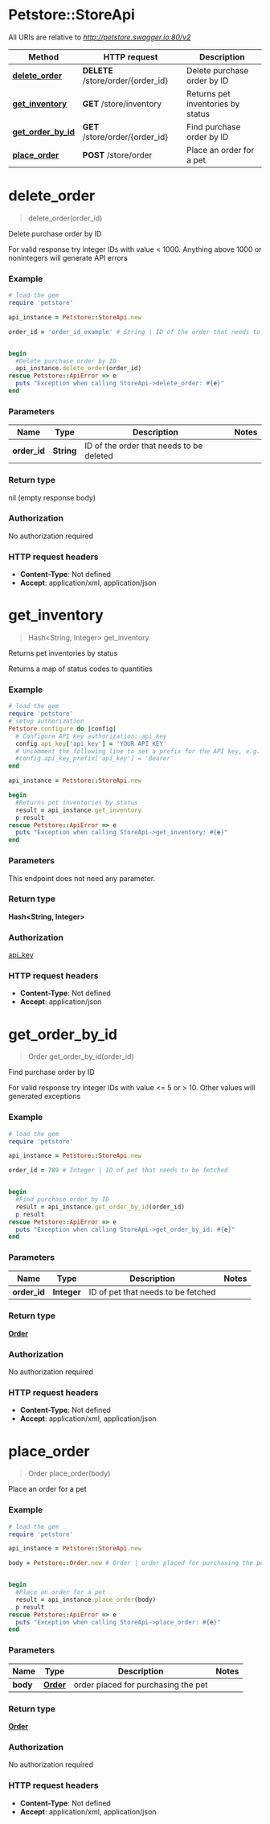 # Petstore::StoreApi

All URIs are relative to *http://petstore.swagger.io:80/v2*

Method | HTTP request | Description
------------- | ------------- | -------------
[**delete_order**](StoreApi.md#delete_order) | **DELETE** /store/order/{order_id} | Delete purchase order by ID
[**get_inventory**](StoreApi.md#get_inventory) | **GET** /store/inventory | Returns pet inventories by status
[**get_order_by_id**](StoreApi.md#get_order_by_id) | **GET** /store/order/{order_id} | Find purchase order by ID
[**place_order**](StoreApi.md#place_order) | **POST** /store/order | Place an order for a pet


# **delete_order**
> delete_order(order_id)

Delete purchase order by ID

For valid response try integer IDs with value < 1000. Anything above 1000 or nonintegers will generate API errors

### Example
```ruby
# load the gem
require 'petstore'

api_instance = Petstore::StoreApi.new

order_id = 'order_id_example' # String | ID of the order that needs to be deleted


begin
  #Delete purchase order by ID
  api_instance.delete_order(order_id)
rescue Petstore::ApiError => e
  puts "Exception when calling StoreApi->delete_order: #{e}"
end
```

### Parameters

Name | Type | Description  | Notes
------------- | ------------- | ------------- | -------------
 **order_id** | **String**| ID of the order that needs to be deleted | 

### Return type

nil (empty response body)

### Authorization

No authorization required

### HTTP request headers

 - **Content-Type**: Not defined
 - **Accept**: application/xml, application/json



# **get_inventory**
> Hash&lt;String, Integer&gt; get_inventory

Returns pet inventories by status

Returns a map of status codes to quantities

### Example
```ruby
# load the gem
require 'petstore'
# setup authorization
Petstore.configure do |config|
  # Configure API key authorization: api_key
  config.api_key['api_key'] = 'YOUR API KEY'
  # Uncomment the following line to set a prefix for the API key, e.g. 'Bearer' (defaults to nil)
  #config.api_key_prefix['api_key'] = 'Bearer'
end

api_instance = Petstore::StoreApi.new

begin
  #Returns pet inventories by status
  result = api_instance.get_inventory
  p result
rescue Petstore::ApiError => e
  puts "Exception when calling StoreApi->get_inventory: #{e}"
end
```

### Parameters
This endpoint does not need any parameter.

### Return type

**Hash&lt;String, Integer&gt;**

### Authorization

[api_key](../README.md#api_key)

### HTTP request headers

 - **Content-Type**: Not defined
 - **Accept**: application/json



# **get_order_by_id**
> Order get_order_by_id(order_id)

Find purchase order by ID

For valid response try integer IDs with value <= 5 or > 10. Other values will generated exceptions

### Example
```ruby
# load the gem
require 'petstore'

api_instance = Petstore::StoreApi.new

order_id = 789 # Integer | ID of pet that needs to be fetched


begin
  #Find purchase order by ID
  result = api_instance.get_order_by_id(order_id)
  p result
rescue Petstore::ApiError => e
  puts "Exception when calling StoreApi->get_order_by_id: #{e}"
end
```

### Parameters

Name | Type | Description  | Notes
------------- | ------------- | ------------- | -------------
 **order_id** | **Integer**| ID of pet that needs to be fetched | 

### Return type

[**Order**](Order.md)

### Authorization

No authorization required

### HTTP request headers

 - **Content-Type**: Not defined
 - **Accept**: application/xml, application/json



# **place_order**
> Order place_order(body)

Place an order for a pet



### Example
```ruby
# load the gem
require 'petstore'

api_instance = Petstore::StoreApi.new

body = Petstore::Order.new # Order | order placed for purchasing the pet


begin
  #Place an order for a pet
  result = api_instance.place_order(body)
  p result
rescue Petstore::ApiError => e
  puts "Exception when calling StoreApi->place_order: #{e}"
end
```

### Parameters

Name | Type | Description  | Notes
------------- | ------------- | ------------- | -------------
 **body** | [**Order**](Order.md)| order placed for purchasing the pet | 

### Return type

[**Order**](Order.md)

### Authorization

No authorization required

### HTTP request headers

 - **Content-Type**: Not defined
 - **Accept**: application/xml, application/json



